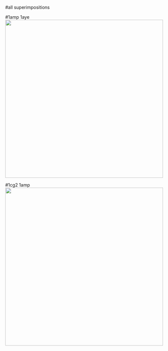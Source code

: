 #all superimpositions

#1amp 1aye
<img src="superimposition/1amp_aye.png" width="500">


#1cg2 1amp
<img src="superimposition/1cg2_1amp.png" width="500">
